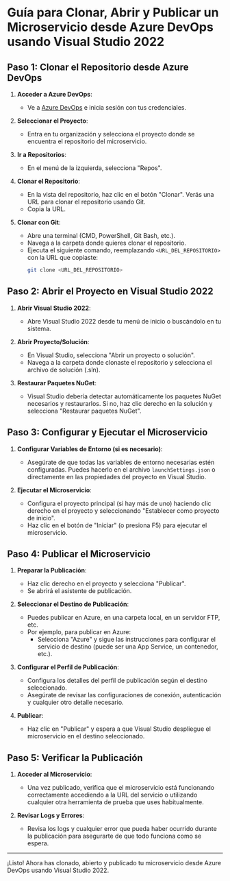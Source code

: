 # Guía para Clonar, Abrir y Publicar un Microservicio desde Azure DevOps usando Visual Studio 2022

## Paso 1: Clonar el Repositorio desde Azure DevOps

1. **Acceder a Azure DevOps**:
   - Ve a [Azure DevOps](https://dev.azure.com/) e inicia sesión con tus credenciales.

2. **Seleccionar el Proyecto**:
   - Entra en tu organización y selecciona el proyecto donde se encuentra el repositorio del microservicio.

3. **Ir a Repositorios**:
   - En el menú de la izquierda, selecciona "Repos".

4. **Clonar el Repositorio**:
   - En la vista del repositorio, haz clic en el botón "Clonar". Verás una URL para clonar el repositorio usando Git.
   - Copia la URL.

5. **Clonar con Git**:
   - Abre una terminal (CMD, PowerShell, Git Bash, etc.).
   - Navega a la carpeta donde quieres clonar el repositorio.
   - Ejecuta el siguiente comando, reemplazando `<URL_DEL_REPOSITORIO>` con la URL que copiaste:
     ```bash
     git clone <URL_DEL_REPOSITORIO>
     ```

## Paso 2: Abrir el Proyecto en Visual Studio 2022

1. **Abrir Visual Studio 2022**:
   - Abre Visual Studio 2022 desde tu menú de inicio o buscándolo en tu sistema.

2. **Abrir Proyecto/Solución**:
   - En Visual Studio, selecciona "Abrir un proyecto o solución".
   - Navega a la carpeta donde clonaste el repositorio y selecciona el archivo de solución (.sln).

3. **Restaurar Paquetes NuGet**:
   - Visual Studio debería detectar automáticamente los paquetes NuGet necesarios y restaurarlos. Si no, haz clic derecho en la solución y selecciona "Restaurar paquetes NuGet".

## Paso 3: Configurar y Ejecutar el Microservicio

1. **Configurar Variables de Entorno (si es necesario)**:
   - Asegúrate de que todas las variables de entorno necesarias estén configuradas. Puedes hacerlo en el archivo `launchSettings.json` o directamente en las propiedades del proyecto en Visual Studio.

2. **Ejecutar el Microservicio**:
   - Configura el proyecto principal (si hay más de uno) haciendo clic derecho en el proyecto y seleccionando "Establecer como proyecto de inicio".
   - Haz clic en el botón de "Iniciar" (o presiona F5) para ejecutar el microservicio.

## Paso 4: Publicar el Microservicio

1. **Preparar la Publicación**:
   - Haz clic derecho en el proyecto y selecciona "Publicar".
   - Se abrirá el asistente de publicación.

2. **Seleccionar el Destino de Publicación**:
   - Puedes publicar en Azure, en una carpeta local, en un servidor FTP, etc.
   - Por ejemplo, para publicar en Azure:
     - Selecciona "Azure" y sigue las instrucciones para configurar el servicio de destino (puede ser una App Service, un contenedor, etc.).

3. **Configurar el Perfil de Publicación**:
   - Configura los detalles del perfil de publicación según el destino seleccionado.
   - Asegúrate de revisar las configuraciones de conexión, autenticación y cualquier otro detalle necesario.

4. **Publicar**:
   - Haz clic en "Publicar" y espera a que Visual Studio despliegue el microservicio en el destino seleccionado.

## Paso 5: Verificar la Publicación

1. **Acceder al Microservicio**:
   - Una vez publicado, verifica que el microservicio está funcionando correctamente accediendo a la URL del servicio o utilizando cualquier otra herramienta de prueba que uses habitualmente.

2. **Revisar Logs y Errores**:
   - Revisa los logs y cualquier error que pueda haber ocurrido durante la publicación para asegurarte de que todo funciona como se espera.

---

¡Listo! Ahora has clonado, abierto y publicado tu microservicio desde Azure DevOps usando Visual Studio 2022.